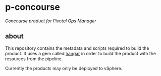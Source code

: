 # p-concourse

*Concourse product for Pivotal Ops Manager*

## about

This repository contains the metadata and scripts required to build the
product. It uses a gem called [hangar][hangar] in order to build the product
with the resources from the pipeline.

Currently the products may only be deployed to vSphere.

[hangar]: https://github.com/concourse/hangar
